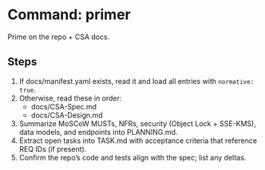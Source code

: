 # Command: primer
Prime on the repo + CSA docs.

## Steps
1) If docs/manifest.yaml exists, read it and load all entries with `normative: true`.
2) Otherwise, read these in order:
   - docs/CSA-Spec.md
   - docs/CSA-Design.md
3) Summarize MoSCoW MUSTs, NFRs, security (Object Lock + SSE-KMS), data models, and endpoints into PLANNING.md.
4) Extract open tasks into TASK.md with acceptance criteria that reference REQ IDs (if present).
5) Confirm the repo’s code and tests align with the spec; list any deltas.
